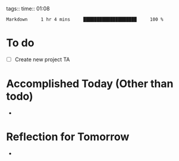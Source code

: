tags:: 
time:: 01:08

```wakatime
Markdown     1 hr 4 mins     ████████████████████     100 %
```


# To do
- [ ] Create new project TA

# Accomplished Today (Other than todo)
- 

# Reflection for Tomorrow
- 